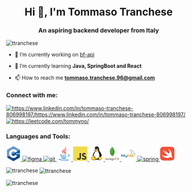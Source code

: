 <h1 align="center">Hi 👋, I'm Tommaso Tranchese</h1>
<h3 align="center">An aspiring backend developer from Italy</h3>

<p align="left"> <img src="https://komarev.com/ghpvc/?username=ttranchese&label=Profile%20views&color=0e75b6&style=flat" alt="ttranchese" /> </p>

- 🔭 I’m currently working on [bf-api](https://github.com/TTranchese/bf-api)

- 🌱 I’m currently learning **Java, SpringBoot and React**

- 📫 How to reach me **tommaso.tranchese.96@gmail.com**

<h3 align="left">Connect with me:</h3>
<p align="left">
<a href="https://linkedin.com/in/https://www.linkedin.com/in/tommaso-tranchese-806998197/https://www.linkedin.com/in/tommaso-tranchese-806998197/" target="blank"><img align="center" src="https://raw.githubusercontent.com/rahuldkjain/github-profile-readme-generator/master/src/images/icons/Social/linked-in-alt.svg" alt="https://www.linkedin.com/in/tommaso-tranchese-806998197/https://www.linkedin.com/in/tommaso-tranchese-806998197/" height="30" width="40" /></a>
<a href="https://www.leetcode.com/https://leetcode.com/tommyno/" target="blank"><img align="center" src="https://raw.githubusercontent.com/rahuldkjain/github-profile-readme-generator/master/src/images/icons/Social/leet-code.svg" alt="https://leetcode.com/tommyno/" height="30" width="40" /></a>
</p>

<h3 align="left">Languages and Tools:</h3>
<p align="left"> <a href="https://www.w3schools.com/cpp/" target="_blank" rel="noreferrer"> <img src="https://raw.githubusercontent.com/devicons/devicon/master/icons/cplusplus/cplusplus-original.svg" alt="cplusplus" width="40" height="40"/> </a> <a href="https://www.figma.com/" target="_blank" rel="noreferrer"> <img src="https://www.vectorlogo.zone/logos/figma/figma-icon.svg" alt="figma" width="40" height="40"/> </a> <a href="https://git-scm.com/" target="_blank" rel="noreferrer"> <img src="https://www.vectorlogo.zone/logos/git-scm/git-scm-icon.svg" alt="git" width="40" height="40"/> </a> <a href="https://www.java.com" target="_blank" rel="noreferrer"> <img src="https://raw.githubusercontent.com/devicons/devicon/master/icons/java/java-original.svg" alt="java" width="40" height="40"/> </a> <a href="https://developer.mozilla.org/en-US/docs/Web/JavaScript" target="_blank" rel="noreferrer"> <img src="https://raw.githubusercontent.com/devicons/devicon/master/icons/javascript/javascript-original.svg" alt="javascript" width="40" height="40"/> </a> <a href="https://www.linux.org/" target="_blank" rel="noreferrer"> <img src="https://raw.githubusercontent.com/devicons/devicon/master/icons/linux/linux-original.svg" alt="linux" width="40" height="40"/> </a> <a href="https://www.mongodb.com/" target="_blank" rel="noreferrer"> <img src="https://raw.githubusercontent.com/devicons/devicon/master/icons/mongodb/mongodb-original-wordmark.svg" alt="mongodb" width="40" height="40"/> </a> <a href="https://www.mysql.com/" target="_blank" rel="noreferrer"> <img src="https://raw.githubusercontent.com/devicons/devicon/master/icons/mysql/mysql-original-wordmark.svg" alt="mysql" width="40" height="40"/> </a> <a href="https://spring.io/" target="_blank" rel="noreferrer"> <img src="https://www.vectorlogo.zone/logos/springio/springio-icon.svg" alt="spring" width="40" height="40"/> </a> <a href="https://developer.apple.com/swift/" target="_blank" rel="noreferrer"> <img src="https://raw.githubusercontent.com/devicons/devicon/master/icons/swift/swift-original.svg" alt="swift" width="40" height="40"/> </a> </p>

<p><img align="left" src="https://github-readme-stats.vercel.app/api/top-langs?username=ttranchese&show_icons=true&locale=en&layout=compact" alt="ttranchese" /></p>

<p>&nbsp;<img align="center" src="https://github-readme-stats.vercel.app/api?username=ttranchese&show_icons=true&locale=en" alt="ttranchese" /></p>

<p><img align="center" src="https://github-readme-streak-stats.herokuapp.com/?user=ttranchese&" alt="ttranchese" /></p>
